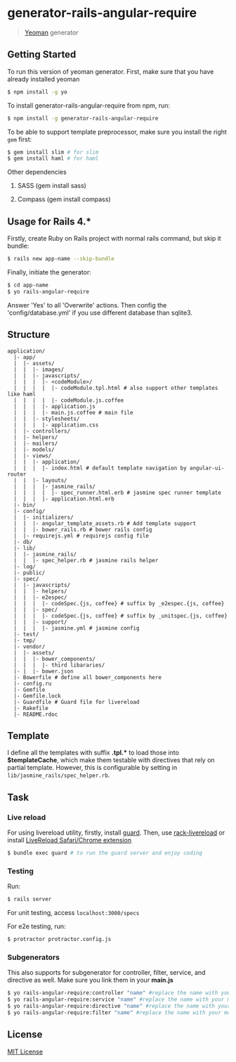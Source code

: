 # generator-rails-angular-require

> [Yeoman](http://yeoman.io) generator


## Getting Started

To run this version of yeoman generator. First, make sure that you have already installed yeoman

```bash
$ npm install -g yo
```

To install generator-rails-angular-require from npm, run:

```bash
$ npm install -g generator-rails-angular-require
```

To be able to support template preprocessor, make sure you install the right `gem` first:

```bash
$ gem install slim # for slim
$ gem install haml # for haml
```
Other dependencies

1. SASS (gem install sass)

2. Compass (gem install compass)


## Usage for Rails 4.*

Firstly, create Ruby on Rails project with normal rails command, but skip it bundle:

```bash
$ rails new app-name --skip-bundle
```

Finally, initiate the generator:

```bash
$ cd app-name
$ yo rails-angular-require
```

Answer 'Yes' to all 'Overwrite' actions. Then config the 'config/database.yml' if you use different
database than sqlite3.

## Structure

```
application/
  |- app/
  |  |- assets/
  |  |  |- images/
  |  |  |- javascripts/
  |  |  |  |- <codeModule>/
  |  |  |  |  |- codeModule.tpl.html # also support other templates like haml
  |  |  |  |  |- codeModule.js.coffee
  |  |  |  |- application.js
  |  |  |  |- main.js.coffee # main file
  |  |  |- stylesheets/
  |  |  |  |- application.css
  |  |- controllers/
  |  |- helpers/
  |  |- mailers/
  |  |- models/
  |  |- views/
  |  |  |- application/
  |  |  |  |- index.html # default template navigation by angular-ui-router
  |  |  |- layouts/
  |  |  |  |- jasmine_rails/
  |  |  |  |  |- spec_runner.html.erb # jasmine spec runner template
  |  |  |  |- application.html.erb
  |- bin/
  |- config/
  |  |- initializers/
  |  |  |- angular_template_assets.rb # Add template support
  |  |  |- bower_rails.rb # bower rails config
  |  |- requirejs.yml # requirejs config file
  |- db/
  |- lib/
  |  |- jasmine_rails/
  |  |  |- spec_helper.rb # jasmine rails helper
  |- log/
  |- public/
  |- spec/
  |  |- javascripts/
  |  |  |- helpers/
  |  |  |- e2espec/
  |  |  |  |- codeSpec.{js, coffee} # suffix by _e2espec.{js, coffee}
  |  |  |- spec/
  |  |  |  |- codeSpec.{js, coffee} # suffix by _unitspec.{js, coffee}
  |  |  |- support/
  |  |  |  |- jasmine.yml # jasmine config
  |- test/
  |- tmp/
  |- vendor/
  |  |- assets/
  |  |  |- bower_components/
  |  |  |  |- third libararies/
  |- |  |- bower.json
  |- Bowerfile # define all bower_components here
  |- config.ru
  |- Gemfile
  |- Gemfile.lock
  |- Guardfile # Guard file for livereload
  |- Rakefile
  |- README.rdoc
```

## Template
I define all the templates with suffix __.tpl.*__ to load those into __$templateCache__, which make them testable
with directives that rely on partial template. However, this is configurable by setting in `lib/jasmine_rails/spec_helper.rb`.

## Task

### Live reload

For using livereload utility, firstly, install [guard](https://github.com/guard/guard-livereload). Then, use [rack-livereload](https://github.com/johnbintz/rack-livereload)
or install [LiveReload Safari/Chrome extension](http://feedback.livereload.com/knowledgebase/articles/86242-how-do-i-install-and-use-the-browser-extensions-)

```bash
$ bundle exec guard # to run the guard server and enjoy coding
```

### Testing

Run:

```bash
$ rails server
```

For unit testing, access `localhost:3000/specs`

For e2e testing, run:

```bash
$ protractor protractor.config.js
```

### Subgenerators

This also supports for subgenerator for controller, filter, service, and directive as well. Make sure you link them in your
__main.js__
```bash
$ yo rails-angular-require:controller "name" #replace the name with your module name
$ yo rails-angular-require:service "name" #replace the name with your module name
$ yo rails-angular-require:directive "name" #replace the name with your module name
$ yo rails-angular-require:filter "name" #replace the name with your module name
```

## License

[MIT License](http://en.wikipedia.org/wiki/MIT_License)
